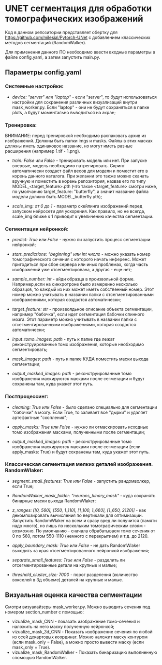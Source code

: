 # UNET сегментация для обработки томографических изображений

Код в данном репозитории представляет обертку для https://github.com/milesial/Pytorch-UNet с
добавлением классических методов сегментаций (RandomWalker).

Для применения данного ПО необходимо ввести входные параметры в файле config.yaml, а затем запустить main.py.

## Параметры config.yaml

### Системные настройки:

- *device: "server" или "laptop"* - если "server", то будут использоваться настройки для сохранения различных визуализаций
внутри mask_worker.py. Если "laptop" - они не будут сохраняться в папке plots, а будут моментально выводиться на экран;

### Тренировка:

ВНИМАНИЕ: перед тренировкой необходимо распаковать архив из изображений. Должны быть папки imgs и masks. Файлы в этих масках должны иметь одинаковое название, но могут иметь разные расширения (например 1.tif - 1.png).

- *train: False* или *False* - тренировать модель или нет. При запуске впервые, модель необходимо натренировать.
Скрипт автоматически создаст файл весов для модели и поместит его в корень данного каталога. 
При желании это также можно скачать вручную и поместить в корень репозитория, назвав его по типу MODEL_<target_feature>.pth (что такое <target_feature> смотри ниже, по умолчанию target_feature: "butterfly", а значит название файла модели должно быть MODEL_butterfly.pth);

- *scale_img: от 0 до 1* - параметр скейлинга изображений перед запуском нейросети для ускорения. Как правило, но не всегда, 
scale_img ближе к 1 приводит к увеличению качества сегментации.

### Сегментация нейронкой:

- *predict: True или False* - нужно ли запустить процесс сегментации нейронкой;

- *start_predictions: "beginning" или int число* - можно указать номер томографического сечения с которого начать инференс.
Может пригодиться при сбое сервера или иных проблемах, когда часть изображений уже отсегментирована, а другая - еще нет;

- *sample_number: int* - айди образца в произвольной форме. Например,если на синхротроне было измеренно несколько образцов,
то каждый из них может иметь собственный номер. Этот номер можно учитывать в названии папки с отсегментированными изображениями,
которая создастся автоматически;

- *target_feature: str* - произволдьное описание объекта сегментации, например "бабочка", если идет сегментация бабочки спинного мозга.
Этот параметр можно учитывать в названии папки с отсегментированными изображениями, которая создастся автоматически;

- *input_tomo_images: path* - путь к папке где лежат реконструированные томо изображения, которые необходимо сегментировать;

- *mask_images: path* - путь к папке КУДА поместить маски выхода сегментации;

- *output_masked_images: path* - реконструированные томо изображения маскируются масками после сегметации и будут сохранены там,
куда укажет этот путь.

### Постпроцессинг:

- *cleaning: True или False* - было сделано специально для сегментации "бабочки" в мозгу. Если True, то заливает все "дырки" и удаляет артефактные "скопления";

- *apply_masks: True или False* - нужно ли отмаскировать исходные томо изображения масками, полученными после сегментации;

- *output_masked_images: path* - реконструированные томо изображения маскируются масками после сегметации (если apply_masks: True) и будут сохранены там, куда укажет этот путь.

### Классическая сегментация мелких деталей изображения. RandomWlaker:

- *segment_small_features: True или False* - запустить рандомволкер, если True;

- *RandomWalker_mask_folder: "neurons_binary_mask"* - куда сохранять бинарные маски выхода RandomWlaker;

- *z_ranges: [[0, 560], [550, 1_110], [1_100, 1_660], [1_650, 2120]]* - как декомпозировать вычисления по вертикали для оптимизации.
Запустить RandomWlaker на всем и сразу вред ли получится (памяти надо много), но лишь по нескольким томографическим слоям - возможно. По умолчанию - сначала обрабатываем томо сечения от 0 по 560, потом 550-1110 (немного с перекрытием) и т.д. до 2120.

- *apply_boundary_mask: True или False* - не дать RandomWlaker выходить за края отсегментированного нейронкой изображения;

- *separate_small_features: True или False* - разделить ли отсегментированные детали на крупные и малые;

- *threshold_cluster_size: 7000* - порог разделения (количество вокселей в 3д объеме) деталей на крупные и малые.


## Визуальная оценка качества сегментации

Смотри визуалайзеры mask_worker.py. Можно выводить сечения под номером section_number с помощью:

- vizualize_mask_CNN - показать изображение томо-сечения и наложить на него маску полученную нейронкой;
- vizualize_mask_3d_CNN - Показать изображение сечения по любой из осей декартовых координат. Можно наложит маску контуром (если mask_only = False), а можно просто вывести маску (если mask_only = True).
- vizualize_mask_RandomWalker - Показать бинаризацию выполненную спомощью RandomWalker. 

